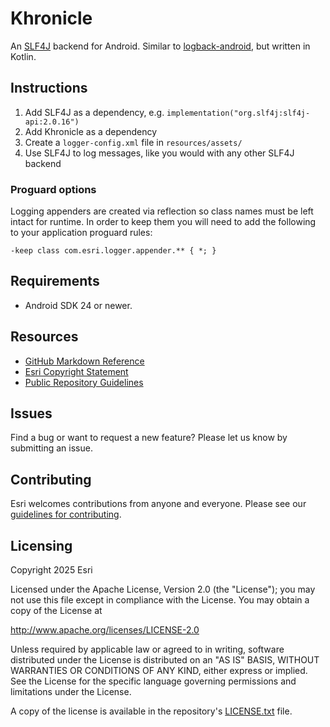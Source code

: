 # Khronicle

An [SLF4J](https://www.slf4j.org) backend for Android. Similar to [logback-android](https://github.com/tony19/logback-android), but written in Kotlin.

## Instructions

1. Add SLF4J as a dependency, e.g. `implementation("org.slf4j:slf4j-api:2.0.16")`
1. Add Khronicle as a dependency
1. Create a `logger-config.xml` file in `resources/assets/`
1. Use SLF4J to log messages, like you would with any other SLF4J backend

### Proguard options

Logging appenders are created via reflection so class names must be left  intact for runtime.  In 
order to keep them you will need to add the following to your application proguard rules:

```
-keep class com.esri.logger.appender.** { *; }
```

## Requirements

* Android SDK 24 or newer.

## Resources

* [GitHub Markdown Reference](https://docs.github.com/en/get-started/writing-on-github/getting-started-with-writing-and-formatting-on-github/basic-writing-and-formatting-syntax)
* [Esri Copyright Statement](https://github-admin.esri.com/doc/copyright.txt)
* [Public Repository Guidelines](https://github-admin.esri.com/doc/public-repository-requirements-and-guidelines.html)

## Issues

Find a bug or want to request a new feature?  Please let us know by submitting an issue.

## Contributing

Esri welcomes contributions from anyone and everyone. Please see our [guidelines for contributing](https://github.com/esri/contributing).

## Licensing

Copyright 2025 Esri

Licensed under the Apache License, Version 2.0 (the "License");
you may not use this file except in compliance with the License.
You may obtain a copy of the License at

   http://www.apache.org/licenses/LICENSE-2.0

Unless required by applicable law or agreed to in writing, software
distributed under the License is distributed on an "AS IS" BASIS,
WITHOUT WARRANTIES OR CONDITIONS OF ANY KIND, either express or implied.
See the License for the specific language governing permissions and
limitations under the License.

A copy of the license is available in the repository's [LICENSE.txt](LICENSE.txt?raw=true) file.

